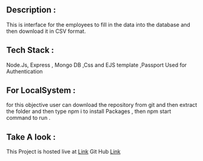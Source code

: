## Description :
This is interface for the employees  to fill in the data into the database and then download it in CSV format.
## Tech Stack :
 Node.Js, Express , Mongo DB ,Css  and EJS template ,Passport Used for Authentication 

 ## For LocalSystem :
for this objective user can download the repository from git and 
then extract the folder and then type npm i to install Packages ,
then npm start command to run  .

## Take A look :
This Project is hosted live at [Link](https://placement-cell-n141.onrender.com)
Git Hub [Link](https://github.com/developeramit14jan/PlacementCell)

